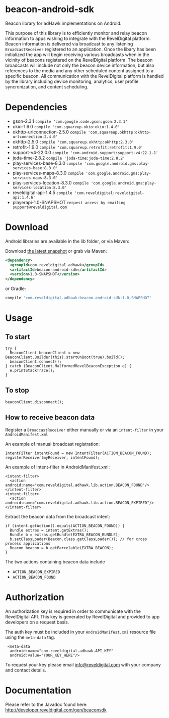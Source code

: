 # beacon-android-sdk
Beacon library for adHawk implementations on Android.

This purpose of this library is to efficiently monitor and relay beacon information to apps wishing to integrate with the RevelDigital platform. Beacon information is delivered via broadcast to any listening ```BroadcastReceiver``` registered to an application. Once the libary has been initialized the app will begin receiving various broadcasts when in the vicinity of beacons registered on the RevelDigital platform. The beacon broadcasts will include not only the beacon device information, but also references to the media and any other scheduled content assigned to a specific beacon. All communication with the RevelDigital platform is handled by the library including device monitoring, analytics, user profile syncronization, and content scheduling.

# Dependencies

  * gson-2.3.1 ```compile 'com.google.code.gson:gson:2.3.1'```
  * okio-1.6.0 ```compile 'com.squareup.okio:okio:1.4.0'```
  * okhttp-urlconnection-2.5.0 ```compile 'com.squareup.okhttp:okhttp-urlconnection:2.4.0'```
  * okhttp-2.5.0 ```compile 'com.squareup.okhttp:okhttp:2.3.0'```
  * retrofit-1.9.0 ```compile 'com.squareup.retrofit:retrofit:1.9.0'```
  * support-v4-22.0.0 ```compile 'com.android.support:support-v4:22.1.1'```
  * joda-time-2.8.2 ```compile 'joda-time:joda-time:2.8.2'```
  * play-services-base-8.3.0 ```compile 'com.google.android.gms:play-services-base:8.3.0'```
  * play-services-maps-8.3.0 ```compile 'com.google.android.gms:play-services-maps:8.3.0'```
  * play-services-location-8.3.0 ```compile 'com.google.android.gms:play-services-location:8.3.0'```
  * reveldigital-api-1.4.5 ```compile 'com.reveldigital:reveldigital-api:1.4.6'```
  * playerapi-1.0-SNAPSHOT ```request access by emailing support@reveldigital.com```

# Download

Android libraries are available in the lib folder, or via Maven:

Download [the latest snapshot][snap] or grab via Maven:
```xml
<dependency>
  <groupId>com.reveldigital.adhawk</groupId>
  <artifactId>beacon-android-sdk</artifactId>
  <version>1.0-SNAPSHOT</version>
</dependency>
```
or Gradle:
```groovy
compile 'com.reveldigital.adhawk:beacon-android-sdk:1.0-SNAPSHOT'
```

# Usage

## To start

```
try {
  BeaconClient beaconClient = new BeaconClient.Builder(this).startOnBoot(true).build();
  beaconClient.connect();
} catch (BeaconClient.MalformedRevelBeaconException e) {
  e.printStackTrace();
}
```

## To stop

```
beaconClient.disconnect();
```

## How to receive beacon data

Register a ```BroadcastReceiver``` either manually or via an ```intent-filter``` in your ```AndroidManifest.xml```

An example of manual broadcast registration:

```
IntentFilter intentFound = new IntentFilter(ACTION_BEACON_FOUND);
registerReceiver(myReceiver, intentFound);
```

An example of intent-filter in AndroidManifest.xml:

```
<intent-filter>
  <action android:name="com.reveldigital.adhawk.lib.action.BEACON_FOUND"/>
</intent-filter>
<intent-filter>
  <action android:name="com.reveldigital.adhawk.lib.action.BEACON_EXPIRED"/>
</intent-filter>
```

Extract the beacon data from the broadcast intent:

```
if (intent.getAction().equals(ACTION_BEACON_FOUND)) {
  Bundle extras = intent.getExtras();
  Bundle b = extras.getBundle(EXTRA_BEACON_BUNDLE);
  b.setClassLoader(Beacon.class.getClassLoader()); // for cross process applications
  Beacon beacon = b.getParcelable(EXTRA_BEACON);
}
```

The two actions containing beacon data include
  * ```ACTION_BEACON_EXPIRED```
  * ```ACTION_BEACON_FOUND```
  
# Authorization

An authorization key is required in order to communicate with the RevelDigital API. This key is generated by RevelDigital and provided to app developers on a request basis.

The auth key must be included in your ```AndroidManifest.xml``` resource file using the ```meta-data``` tag.

```
 <meta-data
  android:name="com.reveldigital.adhawk.API_KEY"
  android:value="YOUR_KEY_HERE"/>
```

To request your key please email info@reveldigital.com with your company and contact details.

# Documentation

Please refer to the Javadoc found here: http://developer.reveldigital.com/gen/beaconsdk


[snap]: https://oss.sonatype.org/content/repositories/snapshots/com/reveldigital/adhawk/beacon-android-sdk/
